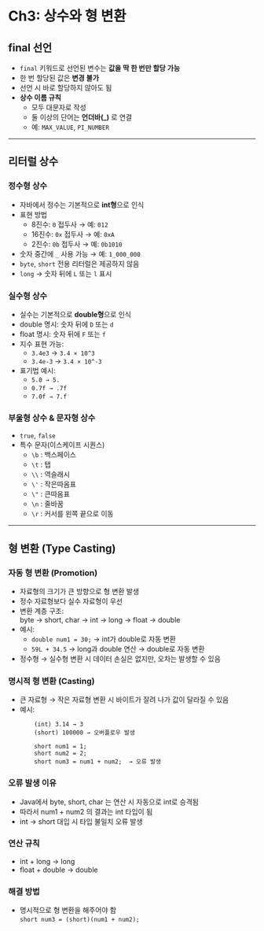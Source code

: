 # Ch3: 상수와 형 변환

## final 선언
- `final` 키워드로 선언된 변수는 **값을 딱 한 번만 할당 가능**
- 한 번 할당된 값은 **변경 불가**
- 선언 시 바로 할당하지 않아도 됨
- **상수 이름 규칙**
  - 모두 대문자로 작성
  - 둘 이상의 단어는 **언더바(_)** 로 연결  
  - 예: `MAX_VALUE`, `PI_NUMBER`

---

## 리터럴 상수

### 정수형 상수
- 자바에서 정수는 기본적으로 **int형**으로 인식
- 표현 방법
  - 8진수: `0` 접두사 → 예: `012`
  - 16진수: `0x` 접두사 → 예: `0xA`
  - 2진수: `0b` 접두사 → 예: `0b1010`
- 숫자 중간에 `_` 사용 가능 → 예: `1_000_000`
- `byte`, `short` 전용 리터럴은 제공하지 않음
- `long` → 숫자 뒤에 `L` 또는 `l` 표시

### 실수형 상수
- 실수는 기본적으로 **double형**으로 인식
- double 명시: 숫자 뒤에 `D` 또는 `d`
- float 명시: 숫자 뒤에 `F` 또는 `f`
- 지수 표현 가능:
  - `3.4e3` → `3.4 × 10^3`  
  - `3.4e-3` → `3.4 × 10^-3`
- 표기법 예시:
  - `5.0 → 5.`  
  - `0.7f → .7f`  
  - `7.0f → 7.f`

### 부울형 상수 & 문자형 상수
- `true`, `false`
- 특수 문자(이스케이프 시퀀스)  
  - `\b` : 백스페이스  
  - `\t` : 탭  
  - `\\` : 역슬래시  
  - `\'` : 작은따옴표  
  - `\"` : 큰따옴표  
  - `\n` : 줄바꿈  
  - `\r` : 커서를 왼쪽 끝으로 이동  

---

## 형 변환 (Type Casting)

### 자동 형 변환 (Promotion)
- 자료형의 크기가 큰 방향으로 형 변환 발생  
- 정수 자료형보다 실수 자료형이 우선  
- 변환 계층 구조:  
  byte → short, char → int → long → float → double  
- 예시:  
  - `double num1 = 30;` → int가 double로 자동 변환  
  - `59L + 34.5` → long과 double 연산 → double로 자동 변환  
- 정수형 → 실수형 변환 시 데이터 손실은 없지만, 오차는 발생할 수 있음  

### 명시적 형 변환 (Casting)
- 큰 자료형 → 작은 자료형 변환 시 바이트가 잘려 나가 값이 달라질 수 있음  
- 예시:  
    ```
        (int) 3.14 → 3
        (short) 100000 → 오버플로우 발생
    
        short num1 = 1;
        short num2 = 2;
        short num3 = num1 + num2;  → 오류 발생
    ```

### 오류 발생 이유
- Java에서 byte, short, char 는 연산 시 자동으로 int로 승격됨  
- 따라서 num1 + num2 의 결과는 int 타입이 됨  
- int → short 대입 시 타입 불일치 오류 발생  

### 연산 규칙
- int + long → long  
- float + double → double  

### 해결 방법
- 명시적으로 형 변환을 해주어야 함  
`short num3 = (short)(num1 + num2);`
